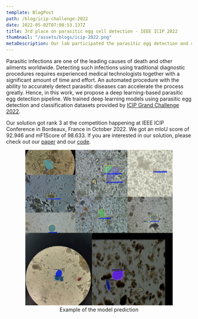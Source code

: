 ```yaml
---
template: BlogPost
path: /blog/icip-challenge-2022
date: 2022-05-02T07:08:53.137Z
title: 3rd place on parasitic egg cell detection - IEEE ICIP 2022
thumbnail: "/assets/blogs/icip-2022.png"
metaDescription: Our lab participated the parasitic egg detection and classification from microscopic images and got 3rd place in the challenge.
---
```


Parasitic infections are one of the leading causes of death and other ailments worldwide. Detecting such infections using traditional
diagnostic procedures requires experienced medical technologists together with a significant amount of time and effort.
An automated procedure with the ability to accurately detect parasitic diseases can accelerate the process greatly.
Hence, in this work, we propose a deep learning-based parasitic egg detection pipeline. We trained deep learning models using parasitic
egg detection and classification datasets provided by [ICIP Grand Challenge 2022](https://icip2022challenge.piclab.ai/).

Our solution got rank 3 at the competition happening at IEEE ICIP Conference in Bordeaux, France in October 2022.
We got an mIoU score of 92.946 and mF1Score of 98.633. If you are interested in our solution, please check out our
[paper](https://ieeexplore.ieee.org/document/9897464) and our [code](https://github.com/biodatlab/icip-challenge-2022).

<p align="center">
  <img src="/assets/blogs/icip-2022.png" width=400>
  <br>
  Example of the model prediction
</p>
